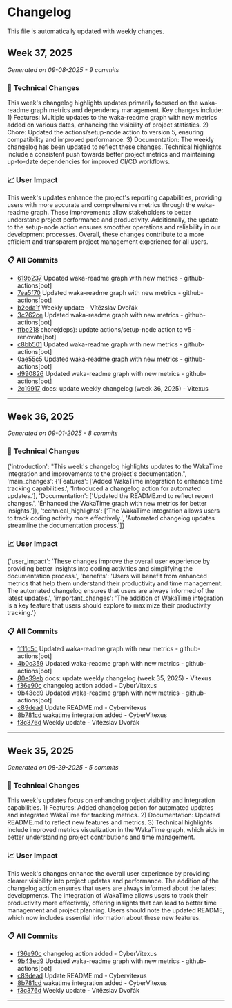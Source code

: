 # Changelog

This file is automatically updated with weekly changes.

## Week 37, 2025

*Generated on 09-08-2025 - 9 commits*

### 🔧 Technical Changes
This week's changelog highlights updates primarily focused on the waka-readme graph metrics and dependency management. Key changes include: 1) Features: Multiple updates to the waka-readme graph with new metrics added on various dates, enhancing the visibility of project statistics. 2) Chore: Updated the actions/setup-node action to version 5, ensuring compatibility and improved performance. 3) Documentation: The weekly changelog has been updated to reflect these changes. Technical highlights include a consistent push towards better project metrics and maintaining up-to-date dependencies for improved CI/CD workflows.

### 📈 User Impact
This week's updates enhance the project's reporting capabilities, providing users with more accurate and comprehensive metrics through the waka-readme graph. These improvements allow stakeholders to better understand project performance and productivity. Additionally, the update to the setup-node action ensures smoother operations and reliability in our development processes. Overall, these changes contribute to a more efficient and transparent project management experience for all users.

### 📋 All Commits
- [619b237](https://github.com/Vitexus/Vitexus/commit/619b23703df21b19598e97255e91342c1866d376) Updated waka-readme graph with new metrics - github-actions[bot]
- [7ea5f70](https://github.com/Vitexus/Vitexus/commit/7ea5f70d33e0858c15e15fb82d78e42c9aba69f2) Updated waka-readme graph with new metrics - github-actions[bot]
- [b2eda1f](https://github.com/Vitexus/Vitexus/commit/b2eda1ffc305923b34cb16637c5a1d62d0b69c9f) Weekly update - Vítězslav Dvořák
- [3c262ce](https://github.com/Vitexus/Vitexus/commit/3c262cede046390a7848169bc7c701c610d1011b) Updated waka-readme graph with new metrics - github-actions[bot]
- [ffbc218](https://github.com/Vitexus/Vitexus/commit/ffbc218f14bdc976261ebd63f2f1f2c3a6ab61a4) chore(deps): update actions/setup-node action to v5 - renovate[bot]
- [c8bb501](https://github.com/Vitexus/Vitexus/commit/c8bb50160a4cd366df2868447a056eca9643e442) Updated waka-readme graph with new metrics - github-actions[bot]
- [0ae55c5](https://github.com/Vitexus/Vitexus/commit/0ae55c5232cece784645f420cda25dfe3a505dee) Updated waka-readme graph with new metrics - github-actions[bot]
- [d990826](https://github.com/Vitexus/Vitexus/commit/d990826f692ccec0eea8adf5081586a877ae1a31) Updated waka-readme graph with new metrics - github-actions[bot]
- [2c19917](https://github.com/Vitexus/Vitexus/commit/2c19917dd9860b0ed1836b7f7730e8f2b6262862) docs: update weekly changelog (week 36, 2025) - Vitexus

---


## Week 36, 2025

*Generated on 09-01-2025 - 8 commits*

### 🔧 Technical Changes
{'introduction': "This week's changelog highlights updates to the WakaTime integration and improvements to the project's documentation.", 'main_changes': {'Features': ['Added WakaTime integration to enhance time tracking capabilities.', 'Introduced a changelog action for automated updates.'], 'Documentation': ['Updated the README.md to reflect recent changes.', 'Enhanced the WakaTime graph with new metrics for better insights.']}, 'technical_highlights': ['The WakaTime integration allows users to track coding activity more effectively.', 'Automated changelog updates streamline the documentation process.']}

### 📈 User Impact
{'user_impact': 'These changes improve the overall user experience by providing better insights into coding activities and simplifying the documentation process.', 'benefits': 'Users will benefit from enhanced metrics that help them understand their productivity and time management. The automated changelog ensures that users are always informed of the latest updates.', 'important_changes': 'The addition of WakaTime integration is a key feature that users should explore to maximize their productivity tracking.'}

### 📋 All Commits
- [1f11c5c](https://github.com/Vitexus/Vitexus/commit/1f11c5c0b021951c2079beb4e7a1b2c8eff135cf) Updated waka-readme graph with new metrics - github-actions[bot]
- [4b0c359](https://github.com/Vitexus/Vitexus/commit/4b0c3593e5da5ae11201085eaed337fd2e12efcb) Updated waka-readme graph with new metrics - github-actions[bot]
- [80e39eb](https://github.com/Vitexus/Vitexus/commit/80e39ebe1d8e6eeb9bfc68f8548d09d3cee9d856) docs: update weekly changelog (week 35, 2025) - Vitexus
- [f36e90c](https://github.com/Vitexus/Vitexus/commit/f36e90c1d727c74b01b293ac410f10f88f066222) changelog action added - CyberVitexus
- [9b43ed9](https://github.com/Vitexus/Vitexus/commit/9b43ed9821cdf9a05e8dfe163a994e81f06836ef) Updated waka-readme graph with new metrics - github-actions[bot]
- [c89dead](https://github.com/Vitexus/Vitexus/commit/c89deadef7f2e7c45dee2566d290e441dbd5d2a7) Update README.md - Cybervitexus
- [8b781cd](https://github.com/Vitexus/Vitexus/commit/8b781cd4f0960ef4ddf29b59f6d44f0ad16be3bd) wakatime integration added - CyberVitexus
- [f3c376d](https://github.com/Vitexus/Vitexus/commit/f3c376df884f66dde04ae7d12ad055975a855867) Weekly update - Vítězslav Dvořák

---


## Week 35, 2025

*Generated on 08-29-2025 - 5 commits*

### 🔧 Technical Changes
This week's updates focus on enhancing project visibility and integration capabilities. 1) Features: Added changelog action for automated updates and integrated WakaTime for tracking metrics. 2) Documentation: Updated README.md to reflect new features and metrics. 3) Technical highlights include improved metrics visualization in the WakaTime graph, which aids in better understanding project contributions and time management.

### 📈 User Impact
This week's changes enhance the overall user experience by providing clearer visibility into project updates and performance. The addition of the changelog action ensures that users are always informed about the latest developments. The integration of WakaTime allows users to track their productivity more effectively, offering insights that can lead to better time management and project planning. Users should note the updated README, which now includes essential information about these new features.

### 📋 All Commits
- [f36e90c](https://github.com/Vitexus/Vitexus/commit/f36e90c1d727c74b01b293ac410f10f88f066222) changelog action added - CyberVitexus
- [9b43ed9](https://github.com/Vitexus/Vitexus/commit/9b43ed9821cdf9a05e8dfe163a994e81f06836ef) Updated waka-readme graph with new metrics - github-actions[bot]
- [c89dead](https://github.com/Vitexus/Vitexus/commit/c89deadef7f2e7c45dee2566d290e441dbd5d2a7) Update README.md - Cybervitexus
- [8b781cd](https://github.com/Vitexus/Vitexus/commit/8b781cd4f0960ef4ddf29b59f6d44f0ad16be3bd) wakatime integration added - CyberVitexus
- [f3c376d](https://github.com/Vitexus/Vitexus/commit/f3c376df884f66dde04ae7d12ad055975a855867) Weekly update - Vítězslav Dvořák

---

